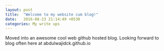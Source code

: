 ```yaml
---
layout: post
title:  "Welcome to my website cum blog!"
date:   2016-08-23 21:14:49 +0530
categories: My write ups
---
```

Moved into an awesome cool web github hosted blog. Looking forward to blog often here at abdulwajidck.github.io
